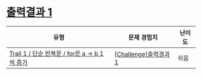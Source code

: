 # [출력결과 1](https://www.codetree.ai/trails/complete/curated-cards/challenge-reading-k201517)

|유형|문제 경험치|난이도|
|---|---|---|
|[Trail 1 / 단순 반복문 / for문 a → b 1씩 증가](https://www.codetree.ai/trail-info/novice-low/)|[[Challenge]출력결과 1](https://www.codetree.ai/trails/complete/curated-cards/challenge-reading-k201517/)|쉬움|

